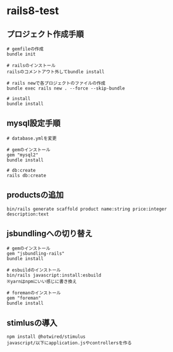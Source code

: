# rails8-test
## プロジェクト作成手順
```
# gemfileの作成
bundle init

# railsのインストール
railsのコメントアウト外してbundle install

# rails newで各プロジェクトのファイルの作成
bundle exec rails new . --force --skip-bundle

# install
bundle install
```

## mysql設定手順
```
# database.ymlを変更

# gemのインストール
gem "mysql2"
bundle install

# db:create
rails db:create
```

## productsの追加
```
bin/rails generate scaffold product name:string price:integer description:text
```

## jsbundlingへの切り替え
```
# gemのインストール
gem "jsbundling-rails"
bundle install

# esbuildのインストール
bin/rails javascript:install:esbuild
※yarnはnpmにいい感じに書き換え

# foremanのインストール
gem "foreman"
bundle install
```

## stimlusの導入
```
npm install @hotwired/stimulus
javascript/以下にapplication.jsやcontrollersを作る
```